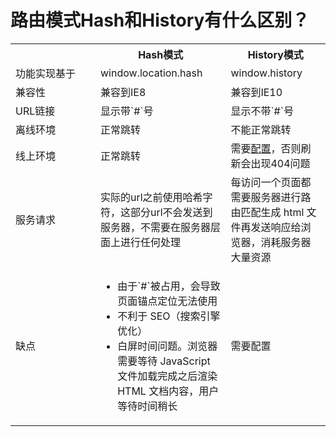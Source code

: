 # 路由模式Hash和History有什么区别？

<table class="mk">
    <tr>
        <th width="120"></th>
        <th>Hash模式</th>
        <th>History模式</th>
    </tr>
    <tr>
        <td>功能实现基于</td>
        <td>window.location.hash</td>
        <td>window.history</td>
    </tr>
    <tr>
        <td>兼容性</td>
        <td>兼容到IE8</td>
        <td>兼容到IE10</td>
    </tr>
    <tr>
        <td>URL链接</td>
        <td>显示带`#`号</td>
        <td>显示不带`#`号</td>
    </tr>
    <tr>
        <td>离线环境</td>
        <td>正常跳转</td>
        <td>不能正常跳转</td>
    </tr>
    <tr>
        <td>线上环境</td>
        <td>正常跳转</td>
        <td>需要<a href="Vue打包部署Nginx后页面路径刷新404的问题.html">配置</a>，否则刷新会出现404问题</td>
    </tr>
    <tr>
        <td>服务请求</td>
        <td>实际的url之前使用哈希字符，这部分url不会发送到服务器，不需要在服务器层面上进行任何处理</td>
        <td>每访问一个页面都需要服务器进行路由匹配生成 html 文件再发送响应给浏览器，消耗服务器大量资源</td>
    </tr>
    <tr>
        <td>缺点</td>
        <td>
            <ul>
                <li>由于`#`被占用，会导致页面锚点定位无法使用</li>
                <li>不利于 SEO（搜索引擎优化）</li>
                <li>白屏时间问题。浏览器需要等待 JavaScript 文件加载完成之后渲染 HTML 文档内容，用户等待时间稍长</li>
            </ul>
        </td>
        <td>需要配置</td>
    </tr>
</table>
